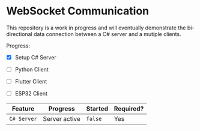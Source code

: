 # WebSocket Communication

This repository is a work in progress and will eventually demonstrate the bi-directional data connection between a C# server and a mutiple clients.

Progress:
- [x] Setup C# Server
- [ ] Python Client
- [ ] Flutter Client
- [ ] ESP32 Client 


| Feature | Progress | Started |Required? |
|-------------|------|-------|------------|
| `C# Server` | Server active | `false` | Yes |
